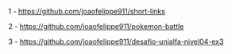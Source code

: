 1 - https://github.com/joaofelippe911/short-links

2 - https://github.com/joaofelippe911/pokemon-battle

3 - https://github.com/joaofelippe911/desafio-unialfa-nivel04-ex3
